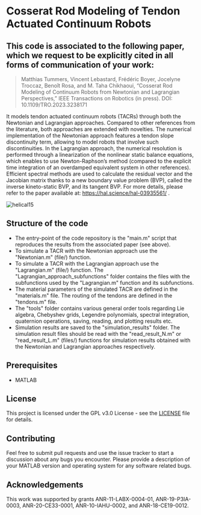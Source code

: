 # Cosserat Rod Modeling of Tendon Actuated Continuum Robots

## This code is associated to the following paper, which we request to be explicitly cited in all forms of communication of your work:

> Matthias Tummers, Vincent Lebastard, Frédéric Boyer, Jocelyne Troccaz, Benoît Rosa, and M. Taha Chikhaoui, “Cosserat Rod Modeling of Continuum Robots from Newtonian and Lagrangian Perspectives,” IEEE Transactions on Robotics (in press). DOI: 10.1109/TRO.2023.3238171

It models tendon actuated continuum robots (TACRs) through both the Newtonian and Lagrangian approaches. Compared to other references from the literature, both approaches are extended with novelties. The numerical implementation of the Newtonian approach features a tendon slope discontinuity term, allowing to model robots that involve such discontinuities. In the Lagrangian approach, the numerical resolution is performed through a linearization of the nonlinear static balance equations, which enables to use Newton-Raphson’s method (compared to the explicit time integration of an overdamped equivalent system in other references). Efficient spectral methods are used to calculate the residual vector and the Jacobian matrix thanks to a new boundary value problem (BVP), called the inverse kineto-static BVP, and its tangent BVP. For more details, please refer to the paper available at: https://hal.science/hal-03935561/ .

![helical15](https://user-images.githubusercontent.com/122893979/213212104-5cdcdc3c-d732-45ea-a963-83f159c2a799.png)

## Structure of the code
* The entry-point of the code repository is the "main.m" script that reproduces the results from the associated paper (see above).
* To simulate a TACR with the Newtonian approach use the "Newtonian.m" (file/) function.
* To simulate a TACR with the Lagrangian approach use the "Lagrangian.m" (file/) function. The "Lagrangian_approach_subfunctions" folder contains the files with the subfunctions used by the "Lagrangian.m" function and its subfunctions.
* The material parameters of the simulated TACR are defined in the "materials.m" file. The routing of the tendons are defined in the "tendons.m" file.
* The "tools" folder contains various general order tools regarding Lie algebra, Chebyshev grids, Legendre polynomials, spectral integration, quaternion operations, saving, reading, and plotting results etc.
* Simulation results are saved to the "simulation_results" folder. The simulation result files should be read with the "read_result_N.m" or "read_result_L.m" (files/) functions for simulation results obtained with the Newtonian and Lagrangian approaches respectively.

## Prerequisites
* MATLAB

## License
This project is licensed under the GPL v3.0 License - see the [LICENSE](https://github.com/TIMClab-CAMI/Cosserat-Rod-Modeling-of-Tendon-Actuated-Continuum-Robots/blob/main/LICENSE) file for details.

## Contributing
Feel free to submit pull requests and use the issue tracker to start a discussion about any bugs you encounter. Please provide a description of your MATLAB version and operating system for any software related bugs.

## Acknowledgements
This work was supported by grants ANR-11-LABX-0004-01, ANR-19-P3IA-0003, ANR-20-CE33-0001, ANR-10-IAHU-0002, and ANR-18-CE19-0012.

